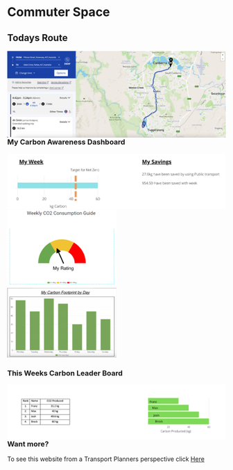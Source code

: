# Commuter Space



## Todays Route

<img align="left" width="" height="" src="./Route.png"> 
  
  

### My Carbon Awareness Dashboard 

<img align= "" width="" height="" src="./kg carbon.png"> 

<img align= "" width="50%" height="50%" src="./Images/user_3colour.png"> 
<img align= "" width="50%" height="50%" src="./Images/user_week.png"> 

### This Weeks Carbon Leader Board
<img align= "Right" width="" height="" src="./leaders.png"> 


### Want more? 
To see this website from a Transport Planners perspective click [Here](Planner_veiw.md) 
